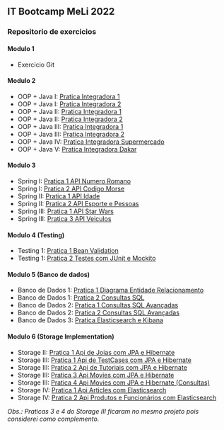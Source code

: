 ## IT Bootcamp MeLi 2022

### Repositorio de exercicios

#### Modulo 1
- Exercicio Git

#### Modulo 2
- OOP + Java I:     [Pratica Integradora 1](modulo-2/java-1-pratica-integradora-1)
- OOP + Java I:     [Pratica Integradora 2](modulo-2/java-1-pratica-integradora-2)
- OOP + Java II:    [Pratica Integradora 1](modulo-2/java-2-pratica-integradora-1)
- OOP + Java II:    [Pratica Integradora 2](modulo-2/java-2-pratica-integradora-2)
- OOP + Java III:   [Pratica Integradora 1](modulo-2/java-3-pratica-integradora-1)
- OOP + Java III:   [Pratica Integradora 2](modulo-2/java-3-pratica-integradora-2)
- OOP + Java IV:    [Pratica Integradora Supermercado](modulo-2/java-4-pratica-integradora)
- OOP + Java V:     [Pratica Integradora Dakar](modulo-2/java-5-pratica-integradora-dakar)


#### Modulo 3
- Spring I: [Pratica 1 API Numero Romano](modulo-3/spring-1-pratica-1)
- Spring I: [Pratica 2 API Codigo Morse](modulo-3/spring-1-pratica-2)
- Spring II: [Pratica 1 API Idade](modulo-3/spring-2-pratica-1)
- Spring II: [Pratica 2 API Esporte e Pessoas](modulo-3/spring-2-pratica-2)
- Spring III: [Pratica 1 API Star Wars](modulo-3/spring-3-pratica-1)
- Spring III: [Pratica 3 API Veiculos](modulo-3/spring-3-pratica-3)

#### Modulo 4 (Testing)
- Testing 1: [Pratica 1 Bean Validation](modulo-4/testing-1-pratica-1)
- Testing 1: [Pratica 2 Testes com JUnit e Mockito](modulo-4/testing-1-pratica-2)


#### Modulo 5 (Banco de dados)
- Banco de Dados 1: [Pratica 1 Diagrama Entidade Relacionamento](modulo-5/banco-1-pratica-1)
- Banco de Dados 1: [Pratica 2 Consultas SQL](modulo-5/banco-1-pratica-2)
- Banco de Dados 2: [Pratica 1 Consultas SQL Avançadas](modulo-5/banco-2-pratica-1)
- Banco de Dados 2: [Pratica 2 Consultas SQL Avançadas](modulo-5/banco-2-pratica-2)
- Banco de Dados 3: [Pratica Elasticsearch e Kibana](modulo-5/banco-3-pratica-elasticsearch)

#### Modulo 6 (Storage Implementation)
- Storage II: [Pratica 1 Api de Joias com JPA e Hibernate](modulo-6/storage-2-pratica-1)
- Storage III: [Pratica 1 Api de TestCases com JPA e Hibernate](modulo-6/storage-3-pratica-1)
- Storage III: [Pratica 2 Api de Tutoriais com JPA e Hibernate](modulo-6/storage-3-pratica-2)
- Storage III: [Pratica 3 Api Movies com JPA e Hibernate](modulo-6/storage-3-pratica-3)
- Storage III: [Pratica 4 Api Movies com JPA e Hibernate (Consultas)](modulo-6/storage-3-pratica-3)
- Storage IV: [Pratica 1 Api Articles com Elasticsearch](modulo-6/storage-4-pratica-1)
- Storage IV: [Pratica 2 Api Produtos e Funcionários com Elasticsearch](modulo-6/storage-4-pratica-2)

*Obs.: Praticas 3 e 4 do Storage III ficaram no mesmo projeto pois considerei como complemento.*